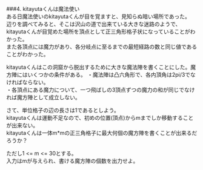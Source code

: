 ###4. kitayutaくんは魔法使い  
ある日魔法使いのkitayutaくんが目を覚ますと、見知らぬ暗い場所であった。  
辺りを調べてみると、そこは沢山の道で出来ている大きな迷路のようで、kitayutaくんが目覚めた場所を頂点として正三角形格子状になっていることがわかった。  
また各頂点には魔力があり、各分岐点に至るまでの最短経路の数と同じ値であることがわかった。  
  
kitayutaくんはこの洞窟から脱出するために大きな魔法陣を書くことにした。魔方陣にはいくつかの条件がある。 
・魔法陣は凸六角形で、各内頂角は2pi/3でなければならない。  
・各頂点にある魔力について、一つ飛ばしの3頂点ずつの魔力の和が同じでなければ魔方陣として成立しない。  
  
さて、単位格子の辺の長さは1であるとしよう。  
kitayutaくんは運動不足なので、初めの位置(頂点)からmまでしか移動することが出来ない。  
kitayutaくんは一体m*mの正三角格子に最大何個の魔方陣を書くことが出来るだろうか？  

  
ただし1 <= m <= 30とする。  
入力はmが与えられ、書ける魔方陣の個数を出力せよ。
